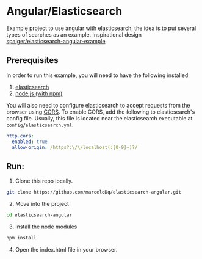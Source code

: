 # Angular/Elasticsearch

Example project to use angular with elasticsearch, the idea is to put several types of searches as an example.
Inspirational design [spalger/elasticsearch-angular-example](https://github.com/spalger/elasticsearch-angular-example)

## Prerequisites

In order to run this example, you will need to have the following installed
  1. [elasticsearch](http://www.elasticsearch.org/guide/en/elasticsearch/guide/current/_installing_elasticsearch.html)
  2. [node.js (with npm)](https://docs.npmjs.com/getting-started/installing-node)

You will also need to configure elasticsearch to accept requests from the browser using [CORS](http://en.wikipedia.org/wiki/Cross-origin_resource_sharing). To enable CORS, add the following to elasticsearch's config file. Usually, this file is located near the elasticsearch executable at `config/elasticsearch.yml`.

```yml
http.cors:
  enabled: true
  allow-origin: /https?:\/\/localhost(:[0-9]+)?/
```

## Run:
1. Clone this repo locally.

  ```sh
  git clone https://github.com/marceloDq/elasticsearch-angular.git
  ```

2. Move into the project

  ```sh
  cd elasticsearch-angular
  ```

3. Install the node modules

  ```sh
  npm install
  ```

4. Open the index.html file in your browser.

